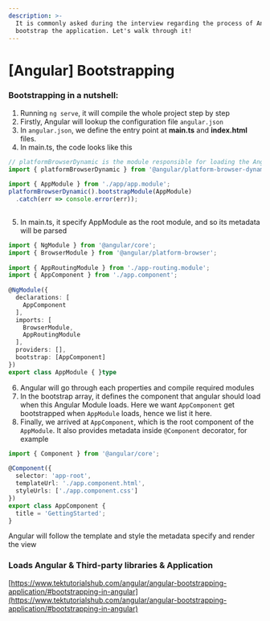 ```yaml
---
description: >-
  It is commonly asked during the interview regarding the process of Angular
  bootstrap the application. Let's walk through it!
---
```


# \[Angular] Bootstrapping



### Bootstrapping in a nutshell:&#x20;

1. Running `ng serve`, it will compile the whole project step by step
2. Firstly, Angular will lookup the configuration file `angular.json`
3. In `angular.json`, we define the entry point at **main.ts** and **index.html** files.
4. In main.ts, the code looks like this

```typescript
// platformBrowserDynamic is the module responsible for loading the Angular application in the desktop browser
import { platformBrowserDynamic } from '@angular/platform-browser-dynamic';
 
import { AppModule } from './app/app.module';
platformBrowserDynamic().bootstrapModule(AppModule)
  .catch(err => console.error(err));
  
```

5. In main.ts, it specify AppModule as the root module, and so its metadata will be parsed

```typescript
import { NgModule } from '@angular/core';
import { BrowserModule } from '@angular/platform-browser';
 
import { AppRoutingModule } from './app-routing.module';
import { AppComponent } from './app.component';
 
@NgModule({
  declarations: [
    AppComponent
  ],
  imports: [
    BrowserModule,
    AppRoutingModule
  ],
  providers: [],
  bootstrap: [AppComponent]
})
export class AppModule { }type
```

6. Angular will go through each properties and compile required modules
7. In the bootstrap array, it defines the component that angular should load when this Angular Module loads. Here we want `AppComponent` get bootstrapped when `AppModule` loads, hence we list it here.
8. Finally, we arrived at `AppComponent`, which is the root component of the `AppModule`. It also provides metadata inside `@Component` decorator, for example

```typescript
import { Component } from '@angular/core';
 
@Component({
  selector: 'app-root',
  templateUrl: './app.component.html',
  styleUrls: ['./app.component.css']
})
export class AppComponent {
  title = 'GettingStarted';
}
```

Angular will follow the template and style the metadata specify and render the view&#x20;



### Loads Angular & Third-party libraries & Application

[https://www.tektutorialshub.com/angular/angular-bootstrapping-application/#bootstrapping-in-angular](https://www.tektutorialshub.com/angular/angular-bootstrapping-application/#bootstrapping-in-angular)
